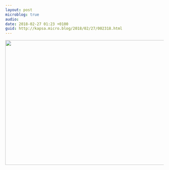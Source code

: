 ```yaml
---
layout: post
microblog: true
audio: 
date: 2018-02-27 01:23 +0100
guid: http://kapsa.micro.blog/2018/02/27/002318.html
---
```



<img src="http://www.jeankapsa.com/uploads/2018/f2a61f6961.jpg" width="600" height="397" />
